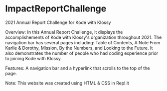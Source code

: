 # ImpactReportChallenge
2021 Annual Report Challenge for Kode with Klossy

Overview: In this Annual Report Challenge, it displays the accomplishements of Kode with Klossy's organization throughout 2021. The navigation bar has
several pages including: Table of Contents, A Note From Karlie & Dorothy, Mission, By the Numbers, and Looking to the Future. It also demonstrates the 
number of people who had coding experience prior to joining Kode with Klossy. 

Features: A navigation bar and a hyperlink that scrolls to the top of the page.

Note: This website was created using HTML & CSS in Repl.it
